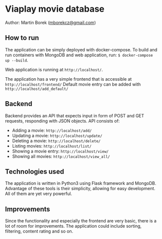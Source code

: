 # Viaplay movie database

Author: Martin Borek (mborekcz@gmail.com)

## How to run
The application can be simply deployed with docker-compose. To build and run containers with MongoDB and web application, run: `$ docker-compose up --build`.

Web application is running at `http://localhost/`.

The application has a very simple frontend that is accessible at `http://localhost/frontend/`
Default movie entry can be added with `http://localhost/add_default/`

## Backend
Backend provides an API that expects input in form of POST and GET requests, responding with JSON objects.
API consists of:
* Adding a movie: `http://localhost/add/`
* Updating a movie: `http://localhost/update/`
* Deleting a movie: `http://localhost/delete/`
* Listing movies: `http://localhost/list/`
* Showing a movie entry: `http://localhost/view/`
* Showing all movies: `http://localhost/view_all/`


## Technologies used
The application is written in Python3 using Flask framework and MongoDB. Advantage of these tools is their simplicity, allowing for easy development. All of them are yet very powerful.

## Improvements
Since the functionality and especially the frontend are very basic, there is a lot of room for improvements. The application could include sorting, filtering, content rating and so on.
